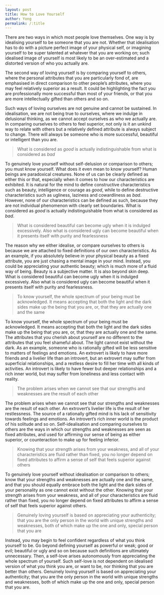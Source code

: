 ```yaml
---
layout: post
title: How to Love Yourself
author: Yong
permalink: /:title
---
```


There are two ways in which most people love themselves. One way is by idealising yourself to be someone that you are not. Whether that idealisation has to do with a picture perfect image of your physical self, or imagining yourself to be super talented at whatever that you are working on; such idealised image of yourself is most likely to be an over-estimated and a distorted version of who you actually are. 

The second way of loving yourself is by comparing yourself to others, where the personal attributes that you are particularly fond of, are emphasised in direct comparison to other people’s attributes, where you may feel relatively superior as a result. It could be highlighting the fact you are professionally more successful than most of your friends, or that you are more intellectually gifted than others and so on.

Such ways of loving ourselves are not genuine and cannot be sustained. In idealisation, we are not being true to ourselves, where we indulge in delusional thinking, as we cannot accept ourselves as who we actually are. In comparing ourselves to others to feel superior, not only is it an unkind way to relate with others but a relatively defined attribute is always subject to change. There will always be someone who is more successful, beautiful or intelligent than you are.

> What is considered as *good* is actually indistinguishable from what is considered as *bad*

To genuinely love yourself without self-delusion or comparison to others; you must know yourself. What does it even mean to know yourself? Human beings are paradoxical creatures. None of us can be clearly defined as either this or that, especially when it comes to how our characteristics are exhibited. It is natural for the mind to define constructive characteristics such as beauty, intelligence or courage as *good*, while to define destructive characteristics such as ugliness, laziness and cowardliness as *bad*. However, none of our characteristics can be defined as such, because they are not individual phenomenon with clearly set boundaries. What is considered as *good* is actually indistinguishable from what is considered as *bad*.


> What is considered beautiful can become ugly when it is indulged excessively. Also what is considered ugly can become beautiful when it presents itself with purity and fearlessness

The reason why we either idealise, or compare ourselves to others is because we are attached to fixed definitions of our own characteristics. As an example, if you absolutely believe in your physical beauty as a fixed attribute, you are just chasing a mental image in your mind. Instead, you could be appreciating your authentic beauty; which is much more of a fluid way of being. Beauty is a subjective matter. It is also beyond skin deep. What is considered beautiful can become ugly when it is indulged excessively. Also what is considered ugly can become beautiful when it presents itself with purity and fearlessness.

> To know yourself, the whole spectrum of your being must be acknowledged. It means accepting that both the light and the dark sides make up the being that you are, or, that they are actually one and the same

To know yourself, the whole spectrum of your being must be acknowledged. It means accepting that both the light and the dark sides make up the being that you are, or, that they are actually one and the same. The attributes that you cherish about yourself are no different to the attributes that you feel shameful about. The light cannot exist without the dark. As an example, someone who is rationally gifted will be less sensitive to matters of feelings and emotions. An extrovert is likely to have more friends and a livelier life than an introvert, but an extrovert may suffer from superficial relationships, and a restless desire to fill her time with all kinds of activities. An introvert is likely to have fewer but deeper relationships and a rich inner world, but may suffer from loneliness and less contact with reality. 

> The problem arises when we cannot see that our strengths and weaknesses are the result of each other

The problem arises when we cannot see that our strengths and weaknesses are the result of each other. An extrovert’s livelier life is the result of her restlessness. The source of a rationally gifted mind is his lack of sensitivity towards feelings and emotions. An introvert’s rich inner world is the product of his solitude and so on. Self-idealisation and comparing ourselves to others are the ways in which our strengths and weaknesses are seen as fixed attributes, and used for affirming our sense of being as either superior, or counteraction to make up for feeling inferior.

> Knowing that your strength arises from your weakness, and all of your characteristics are fluid rather than fixed, you no longer depend on fixed attributes to affirm a sense of self that feels superior against others

To genuinely love yourself without idealisation or comparison to others; know that your strengths and weaknesses are actually one and the same, and that you should equally embrace both the light and the dark sides of your personality as one cannot exist without the other. Knowing that your strength arises from your weakness, and all of your characteristics are fluid rather than fixed, you no longer depend on fixed attributes to affirm a sense of self that feels superior against others. 

> Genuinely loving yourself is based on appreciating your authenticity; that you are the only person in the world with unique strengths and weaknesses, both of which make up the one and only, special person that you are

Instead, you may begin to feel confident regardless of what you think yourself to be. Go beyond defining yourself as powerful or weak; good or evil; beautiful or ugly and so on because such definitions are ultimately unnecessary. Then, a self-love arises autonomously from appreciating the whole spectrum of yourself. Such self-love is not dependent on idealised version of what you think you are, or want to be, nor thinking that you are better than others. Genuinely loving yourself is based on appreciating your authenticity; that you are the only person in the world with unique strengths and weaknesses, both of which make up the one and only, special person that you are.
